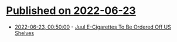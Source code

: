 # [Published on 2022-06-23](index.md)

* [2022-06-23, 00:50:00](https://news.slashdot.org/story/22/06/22/2126214/juul-e-cigarettes-to-be-ordered-off-us-shelves?utm_source=rss1.0mainlinkanon&utm_medium=feed) - [Juul E-Cigarettes To Be Ordered Off US Shelves](https://news.slashdot.org/story/22/06/22/2126214/juul-e-cigarettes-to-be-ordered-off-us-shelves?utm_source=rss1.0mainlinkanon&utm_medium=feed)
